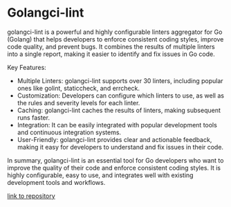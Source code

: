 # Golangci-lint

golangci-lint is a powerful and highly configurable linters aggregator for Go (Golang) that helps developers to enforce consistent coding styles, improve code quality, and prevent bugs. It combines the results of multiple linters into a single report, making it easier to identify and fix issues in Go code.

Key Features:

- Multiple Linters: golangci-lint supports over 30 linters, including popular ones like golint, staticcheck, and errcheck.
- Customization: Developers can configure which linters to use, as well as the rules and severity levels for each linter.
- Caching: golangci-lint caches the results of linters, making subsequent runs faster.
- Integration: It can be easily integrated with popular development tools and continuous integration systems.
- User-Friendly: golangci-lint provides clear and actionable feedback, making it easy for developers to understand and fix issues in their code.

In summary, golangci-lint is an essential tool for Go developers who want to improve the quality of their code and enforce consistent coding styles. It is highly configurable, easy to use, and integrates well with existing development tools and workflows.

[link to repository](https://github.com/golangci/golangci-lint)